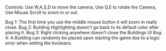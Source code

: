 Controls:
Use W,A,S,D to move the camera,
Use Q,E to rotate the Camera,
Use Mouse Scroll to zoom in or out.

Bug 1: The first time you use the middle mouse button it will zoom in really close.
Bug 2: Building Highlighting doesn't go back to its default color after placing it.
Bug 3: Right clicking anywhere doesn't close the Buildings UI
Bug 4: A Building can randomly be placed upon starting the game due to a logic error when setting the booleans.
